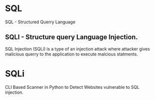 # SQL 
SQL - Structured Querry Language

## SQLI - Structure query Language Injection.
SQL Injection (SQLi) is a type of an injection attack where attacker gives malicious querry to the application to execute malcious statments.

# SQLi 
CLI Based Scanner in Python to Detect Websites vulnerable to SQL injection.
   
